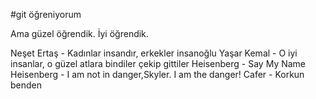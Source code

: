 #git öğreniyorum 

Ama güzel öğrendik. İyi öğrendik.


Neşet Ertaş - Kadınlar insandır, erkekler insanoğlu
Yaşar Kemal - O iyi insanlar, o güzel atlara bindiler çekip gittiler
Heisenberg - Say My Name
Heisenberg - I am not in danger,Skyler. I am the danger!
Cafer - Korkun benden
